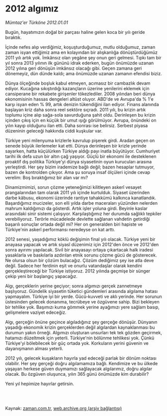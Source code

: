 # 2012 algımız

*Mümtaz'er Türköne 2012.01.01*

<td class="columnist-detail">
<p>Bugün, hayatımızın doğal bir parçası haline gelen koca bir yılı geride bıraktık.</p>
<p>
<div id="haberMetinDiv">
<p> İçinde nefes alıp verdiğimiz, koşuşturduğumuz, mutlu olduğumuz, zaman zaman isyan ettiğimiz ama en kolayından bir alışkanlığa dönüştürdüğümüz 2011 yılı artık yok. İmkânsız olan yegâne şey onun geri gelmesi. Tıpkı tam bir yıl sonra 2013 yılının ilk gününü idrak ederken, bugün önümüzde uzanan 2012 yılına geri dönüşün imkânsız olacağı gibi. Geçen zamana geri dönemeyiz, dün dünde kaldı; ama önümüzde uzanan zamanın efendisi biziz.
<p>Dünya ölçeğinde boşluk kabul etmeyen, acımasız bir cambazlık devam ediyor. Kucağına sıkıştırdığı kazançların üzerine yenilerini eklemek için cansiperane bir rekabete girişenler tökezlediler. 2008 yılından beri dünya ekonomisinin hassas dengeleri altüst oluyor. ABD'de ve Avrupa'da % 1'e karşı isyan eden % 99, artık denizin tükendiğini ilan ediyor. Finans alanında başlayan kriz daha sonra reel sektöre sıçradı. 2011 yılı, bu krizin artık toplumu içine alıp sağa-sola savurduğuna şahit oldu. Derinleşen bu krizin içinden çıkış için en küçük bir umut ışığı görülmüyor. Avrupa, önündeki on yılın kayıp olduğunu ilan etti. Daha sonrası ise belirsiz. Serbest piyasa düzeninin geleceği hakkında ciddi kuşkular var.
<p>Türkiye yeni milenyuma krizlerle kavrulup pişerek girdi. Aradan geçen on senede büyük ilerlemeler kat etti. Dünya derinleşen bir krizle yerinde sayarken, hatta küçülürken Türkiye aldığı payı inatla büyütüyor. Cumhuriyet tarihi ilk defa uzun bir altın çağ yaşıyor. Güçlü bir ekonomi ile desteklenen proaktif dış politika Türkiye'yi dünya siyasetinin oyun kurucuları arasına yerleştirdi. Her şey bizim irademize bağlı değil; bazen hesaplar tutmuyor, bazen de kontrolden çıkıyor. Ama şu soruya insaf ölçüleri içinde cevap verelim: Boş bıraktığımız bir alan var mı?
<p>Dinamizmimizi, sorun çözme yeteneğimizi kilitleyen askerî vesayet prangalarından tam olarak 2011 yılı içinde kurtulduk. Siyaset üzerinden darbe kâbusu, ekonomi üzerinde rantiye tahakkümü kalkınca kanatlandık. Başardığımız mucizeler, son elli yılda darbe maceraları yüzünden nelerden mahrum kaldığımızı da gösterdi. Artık işler yoluna girdi. Beyinle kaslar arasındaki sinir sistemi çalışıyor. Karşılaştığımız her durumda sağlıklı tepkiler verebiliyoruz. Terörle mücadelede devlette sağlanan vahdetin getirdiği başarılı sonuçlar ortada değil mi? Her on generalden biri hapiste ve Türkiye'nin askerî performansı neredeyse on kat arttı.
<p>2012 senesi, yaşadığımız köklü değişimin final yılı olacak. Türkiye yeni bir anayasa yapacak ve artık siyasî düzenimiz için 2012'den önce ve 2012'den sonra ayırımı yapılacak. Sivil bir anayasayı ortaya çıkartacak halk iradesi yasaklarla ve baskılarla azdırılan etnik sorunu çözme gücü de gösterecek. Ne olursa olsun bir çözüm bulacağız. Çözüm dediğimiz şey ise atla deve değil. Sadece her ferdinin eşit ve onurlu vatandaşlar olarak kendini gerçekleştireceği bir Türkiye istiyoruz. 2012 yılında geçmişe bir sünger çekip yeni bir başlangıç yapacağız.
<p>Algı, gerçeklerin yerine geçiyor; sonra algımızı gerçek zannetmeye başlıyoruz. Gündelik siyasetin tüketici gündemleri arasında algılama hatası yapmayalım. Türkiye iyi bir yerde. Gücü-kuvveti ve aklı yerinde. Her sorunun üstesinden gelecek donanıma, tecrübeye ve özgüvene sahip. Bizi bekleyen bir tehlike yok. Başımızı kuma gömmek yerine ayağımızı yere sağlam basıp, gelişmelere vaziyet edeceğiz.
<p>Algı, gerçeğin önüne geçince algıladığınız şey gerçeğe dönüşür. Dünyanın yaşadığı ekonomik krizin gerçeklerden değil algılardan kaynaklanması bu durumun yakın örneği. Algımızı oluşturan unsurları tek tek gözden geçirmek, hatamızı düzeltmek için yeterli. Türkiye'nin bölünme tehlikesi yok. Çünkü Türkiye'yi bölebilecek bir güç ortada yok. Korkuların yerini güvenin ve dayanışmanın alması yeterli.
<p>2012 yılı, gelecek kuşakların hayırla yad edeceği parlak bir dönüm noktası olabilir. Her şey gerçeği doğru algılamamıza bağlı. Kendimize ve bu ülkede yaşayan herkese güven duymamızı sağlayacak algılarımız, doğru algılar olacak. Bu özgüven oluşunca, yılın 365 günü önümüzde kim durabilir?
<p>Yeni yıl hepimize hayırlar getirsin. </p></p></p></p></p></p></p></p></p></div>
</p>


<p><br>
		 </br></p></td>

Kaynak: [zaman.com.tr](http://zaman.com.tr/yazar.do?yazino=1222521), [web.archive.org (arşiv bağlantısı)](http://web.archive.org/web/20120412115436/http://www.zaman.com.tr/yazar.do?yazino=1222521)
